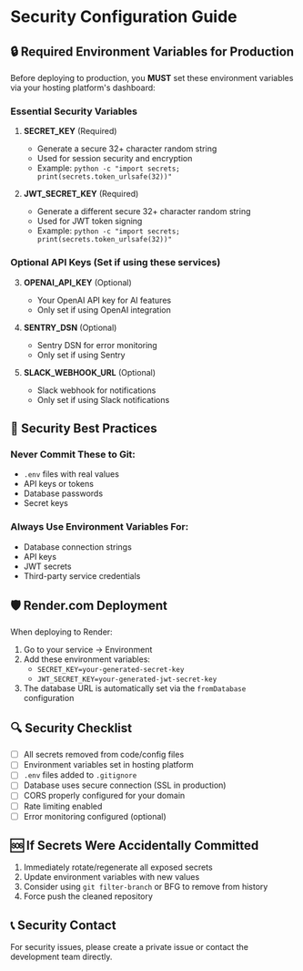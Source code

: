 # Security Configuration Guide

## 🔒 Required Environment Variables for Production

Before deploying to production, you **MUST** set these environment variables via your hosting platform's dashboard:

### Essential Security Variables

1. **SECRET_KEY** (Required)
   - Generate a secure 32+ character random string
   - Used for session security and encryption
   - Example: `python -c "import secrets; print(secrets.token_urlsafe(32))"`

2. **JWT_SECRET_KEY** (Required)
   - Generate a different secure 32+ character random string
   - Used for JWT token signing
   - Example: `python -c "import secrets; print(secrets.token_urlsafe(32))"`

### Optional API Keys (Set if using these services)

3. **OPENAI_API_KEY** (Optional)
   - Your OpenAI API key for AI features
   - Only set if using OpenAI integration

4. **SENTRY_DSN** (Optional)
   - Sentry DSN for error monitoring
   - Only set if using Sentry

5. **SLACK_WEBHOOK_URL** (Optional)
   - Slack webhook for notifications
   - Only set if using Slack notifications

## 🚫 Security Best Practices

### Never Commit These to Git:
- `.env` files with real values
- API keys or tokens
- Database passwords
- Secret keys

### Always Use Environment Variables For:
- Database connection strings
- API keys
- JWT secrets
- Third-party service credentials

## 🛡️ Render.com Deployment

When deploying to Render:

1. Go to your service → Environment
2. Add these environment variables:
   - `SECRET_KEY=your-generated-secret-key`
   - `JWT_SECRET_KEY=your-generated-jwt-secret-key`
3. The database URL is automatically set via the `fromDatabase` configuration

## 🔍 Security Checklist

- [ ] All secrets removed from code/config files
- [ ] Environment variables set in hosting platform
- [ ] `.env` files added to `.gitignore`
- [ ] Database uses secure connection (SSL in production)
- [ ] CORS properly configured for your domain
- [ ] Rate limiting enabled
- [ ] Error monitoring configured (optional)

## 🆘 If Secrets Were Accidentally Committed

1. Immediately rotate/regenerate all exposed secrets
2. Update environment variables with new values
3. Consider using `git filter-branch` or BFG to remove from history
4. Force push the cleaned repository

## 📞 Security Contact

For security issues, please create a private issue or contact the development team directly.